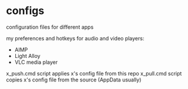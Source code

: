 # configs
configuration files for different apps

my preferences and hotkeys for audio and video players:
 - AIMP
 - Light Alloy
 - VLC media player

x_push.cmd script applies x's config  file from this repo
x_pull.cmd script copies x's config file from the source (AppData usually)
